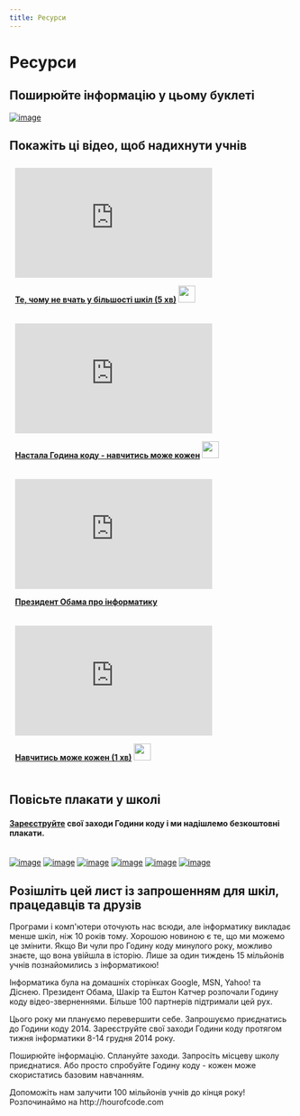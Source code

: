 ```yaml
---
title: Ресурси
---
```


# Ресурси

## Поширюйте інформацію у цьому буклеті

[![image][1]][2]

 [1]: /images/fit-250/one-pager.png
 [2]: /resources/hoc-one-pager.pdf

## Покажіть ці відео, щоб надихнути учнів

<div style="float:left; padding:10px">
  <iframe width="350" height="195" src="https://www.youtubeeducation.com/embed/nKIu9yen5nc?iv_load_policy=3&rel=0&autohide=1&showinfo=0" frameborder="0" allowfullscreen></iframe>
  <p>
    <a href="https://www.youtube.com/watch?v=nKIu9yen5nc"><strong>Те, чому не вчать у більшості шкіл (5 хв)</strong></a> <a href="https://dl.dropbox.com/sh/6sdjczibjih6x8s/Rjs8XgYNzr/Code-5-minute.mov?dl=1"><img src="/images/download.png" width="30px" /></a>
  </p>
</div>

<div style="float:left; padding:10px">
  <iframe width="350" height="195" src="https://www.youtubeeducation.com/embed/FC5FbmsH4fw?iv_load_policy=3&rel=0&autohide=1&showinfo=0" frameborder="0" allowfullscreen></iframe>
  <p>
    <a href="https://www.youtube.com/watch?FC5FbmsH4fw"><strong>Настала Година коду - навчитись може кожен</strong></a> <a href="http://s3.amazonaws.com/cdo-videos/HoC-video-15mb.mp4"><img src="/images/download.png" width="30px" /></a>
  </p>
</div>

<div style='clear:both'>
</div>

<div style="float:left; padding:10px">
  <iframe width="350" height="195" src="https://www.youtubeeducation.com/embed/6XvmhE1J9PY?iv_load_policy=3&rel=0&autohide=1&showinfo=0" frameborder="0" allowfullscreen></iframe>
  <p>
    <a href="https://www.youtube.com/watch?6XvmhE1J9PY"><strong>Президент Обама про інформатику</strong></a>
  </p>
</div>

<div style="float:left; padding:10px">
  <iframe width="350" height="195" src="https://www.youtubeeducation.com/embed/qYZF6oIZtfc?iv_load_policy=3&rel=0&autohide=1&showinfo=0" frameborder="0" allowfullscreen></iframe>
  <p>
    <a href="https://www.youtube.com/watch?qYZF6oIZtfc"><strong>Навчитись може кожен (1 хв)</strong></a> <a href="https://dl.dropbox.com/sh/6sdjczibjih6x8s/_0RSOSY8oW/Code-1-min.mov?dl=1"><img src="/images/download.png" width="30px" /></a>
  </p>
</div>

<div style="float:left; padding:10px">
</div>

<div style='clear:both'>
</div>

<a id="posters"></p> <h2>
  Повісьте плакати у школі
</h2>

<h4>
  <a href="http://hourofcode.com/us#signup">Зареєструйте</a> свої заходи Години коду і ми надішлемо безкоштовні плакати.
</h4>

<p>
  <br /> <a href="/resources/mark-zuckerberg-poster.pdf"><img src="/images/fit-280/mark-zuckerberg.png" alt="image" /></a> <a href="/resources/marissa-mayer-poster.pdf"><img src="/images/fit-280/marissa-mayer.png" alt="image" /></a> <a href="/resources/chris-bosh-poster.pdf"><img src="/images/fit-280/chris-bosh.png" alt="image" /></a> <a href="/resources/susan-wojcicki-poster.pdf"><img src="/images/fit-280/susan-wojcicki.png" alt="image" /></a> <a href="/resources/barack-obama-poster.pdf"><img src="/images/fit-280/barack-obama.png" alt="image" /></a> <a href="/resources/ashton-kutcher-poster.pdf"><img src="/images/fit-280/ashton-kutcher.png" alt="image" /></a>
</p>

<p>
  <a id="email"></a>
</p>

<h2>
  Розішліть цей лист із запрошенням для шкіл, працедавців та друзів
</h2>

<p>
  Програми і комп'ютери оточують нас всюди, але інформатику викладає менше шкіл, ніж 10 років тому. Хорошою новиною є те, що ми можемо це змінити. Якщо Ви чули про Годину коду минулого року, можливо знаєте, що вона увійшла в історію. Лише за один тиждень 15 мільйонів учнів познайомились з інформатикою!
</p>

<p>
  Інформатика була на домашніх сторінках Google, MSN, Yahoo! та Діснею. Президент Обама, Шакір та Ештон Катчер розпочали Годину коду відео-зверненнями. Більше 100 партнерів підтримали цей рух.
</p>

<p>
  Цього року ми плануємо перевершити себе. Запрошуємо приєднатись до Години коду 2014. Зареєструйте свої заходи Години коду протягом тижня інформатики 8-14 грудня 2014 року.
</p>

<p>
  Поширюйте інформацію. Сплануйте заходи. Запросіть місцеву школу приєднатися. Або просто спробуйте Годину коду - кожен може скористатись базовим навчанням.
</p>

<p>
  Допоможіть нам залучити 100 мільйонів учнів до кінця року! Розпочинаймо на http://hourofcode.com
</p>